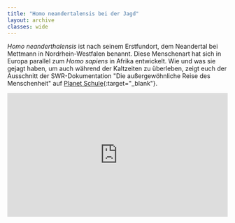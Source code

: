 ```yaml
---
title: "Homo neandertalensis bei der Jagd"
layout: archive
classes: wide
---
```

*Homo neanderthalensis* ist nach seinem Erstfundort, dem Neandertal bei Mettmann in Nordrhein-Westfalen benannt. Diese Menschenart hat sich in Europa parallel zum *Homo sapiens* in Afrika entwickelt. Wie und was sie gejagt haben, um auch während der Kaltzeiten zu überleben, zeigt euch der Ausschnitt der SWR-Dokumentation "Die außergewöhnliche Reise des Menschenheit" auf [Planet Schule](https://www.planet-schule.de/){:target="_blank"}.

<div style="position: relative; height: 0; overflow: hidden; padding-bottom: 56.25%;"><iframe src="https://www.planet-schule.de/sf/embed.php?source=sendung:11246&amp;in=1024&amp;out=1097" style="position: absolute; top:0; left: 0; width: 100%; height: 100%; overflow: hidden;" frameborder="0" scrolling="no" allow="autoplay" allowfullscreen></iframe></div>
